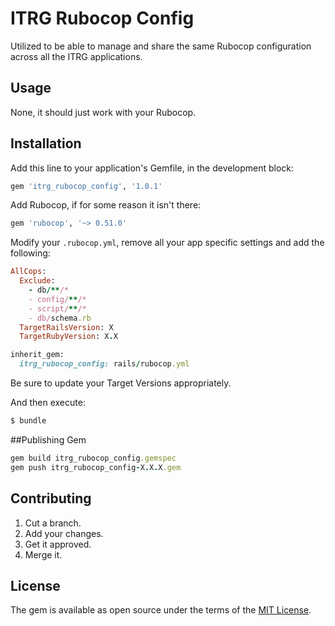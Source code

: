 # ITRG Rubocop Config
Utilized to be able to manage and share the same Rubocop configuration across all the ITRG applications.

## Usage
None, it should just work with your Rubocop.

## Installation
Add this line to your application's Gemfile, in the development block:

```ruby
gem 'itrg_rubocop_config', '1.0.1'
```

Add Rubocop, if for some reason it isn't there:

```ruby
gem 'rubocop', '~> 0.51.0'
```

Modify your ```.rubocop.yml```, remove all your app specific settings and add the following:

```ruby
AllCops:
  Exclude:
    - db/**/*
    - config/**/*
    - script/**/*
    - db/schema.rb
  TargetRailsVersion: X
  TargetRubyVersion: X.X

inherit_gem:
  itrg_rubocop_config: rails/rubocop.yml
```

Be sure to update your Target Versions appropriately.

And then execute:
```bash
$ bundle
```


##Publishing Gem

```ruby
gem build itrg_rubocop_config.gemspec
gem push itrg_rubocop_config-X.X.X.gem
```

## Contributing
1. Cut a branch.
2. Add your changes.
3. Get it approved.
4. Merge it.

## License
The gem is available as open source under the terms of the [MIT License](http://opensource.org/licenses/MIT).
